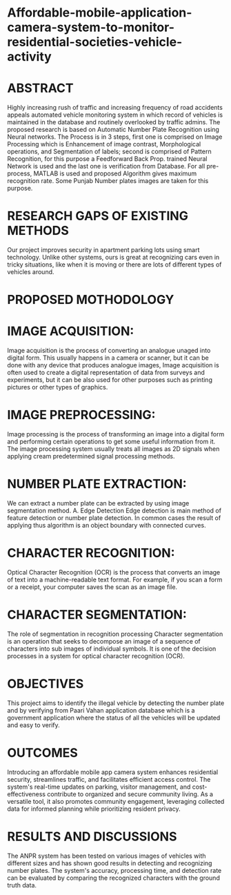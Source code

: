 # Affordable-mobile-application-camera-system-to-monitor-residential-societies-vehicle-activity
# ABSTRACT

Highly increasing rush of traffic and increasing frequency of road accidents appeals automated vehicle monitoring system in which record of vehicles is maintained in the database and routinely overlooked by traffic admins. The proposed research is based on Automatic Number Plate Recognition using Neural networks. The Process is in 3 steps, first one is comprised on Image Processing which is Enhancement of image contrast, Morphological operations, and Segmentation of labels; second is comprised of Pattern Recognition, for this purpose a Feedforward Back Prop. trained Neural Network is used and the last one is verification from Database. For all pre-process, MATLAB is used and proposed Algorithm gives maximum recognition rate. Some Punjab Number plates images are taken for this purpose.

# RESEARCH GAPS OF EXISTING METHODS

Our project improves security in apartment parking lots using smart technology. Unlike other systems, ours is great at recognizing cars even in tricky situations, like when it is moving or there are lots of different types of vehicles around.


# PROPOSED MOTHODOLOGY

# IMAGE ACQUISITION: 
Image acquisition is the process of converting an analogue unaged into digital form. This usually happens in a camera or scanner, but it can be done with any device that produces analogue images, Image acquisition is often used to create a digital representation of data from surveys and experiments, but it can be also used for other purposes such as printing pictures or other types of graphics.
# IMAGE PREPROCESSING: 
Image processing is the process of transforming an image into a digital form and performing certain operations to get some useful information from it. The image processing system usually treats all images as 2D signals when applying cream predetermined signal processing methods.
# NUMBER PLATE EXTRACTION: 
We can extract a number plate can be extracted by using image segmentation method. A. Edge Detection Edge detection is main method of feature detection or number plate detection. In common cases the result of applying thus algorithm is an object boundary with connected curves.
# CHARACTER RECOGNITION: 
Optical Character Recognition (OCR) is the process that converts an image of text into a machine-readable text format. For example, if you scan a form or a receipt, your computer saves the scan as an image file.
# CHARACTER SEGMENTATION: 
The role of segmentation in recognition processing Character segmentation is an operation that seeks to decompose an image of a sequence of characters into sub images of individual symbols. It is one of the decision processes in a system for optical character recognition (OCR). 

# OBJECTIVES

This project aims to identify the illegal vehicle by detecting the number plate and by verifying from Paari Vahan application database which is a government application where the status of all the vehicles will be updated and easy to verify.

# OUTCOMES

Introducing an affordable mobile app camera system enhances residential security, streamlines traffic, and facilitates efficient access control. The system's real-time updates on parking, visitor management, and cost-effectiveness contribute to organized and secure community living. As a versatile tool, it also promotes community engagement, leveraging collected data for informed planning while prioritizing resident privacy.

# RESULTS AND DISCUSSIONS

The ANPR system has been tested on various images of vehicles with different sizes and has shown good results in detecting and recognizing number plates. The system's accuracy, processing time, and detection rate can be evaluated by comparing the recognized characters with the ground truth data.
